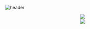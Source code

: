 ![header](https://capsule-render.vercel.app/api?type=waving&color=0:2CD8D5,48:6B8DD6,100:8E37D7&height=300&section=header&text=Robokit&fontSize=120&fontColor=FFFFFF&animation=fedeIn&fontAlignY=38&desc=2023&descAlignY=61&descAlign=72&descSize=24)
<p align='center'>
  <a href="https://github.com/rogy-AquaLab/omniboat_robokit/archive/refs/heads/main.zip" style="text-decoration:none">
    <img src="https://img.shields.io/badge/ダウンロードはこちら📥%20-%234f88d1.svg?style=for-the-badge&logoColor=black"/>
  </a>
  <br>
  <a href="https://rogy-AquaLab.github.io" style="color:#4FC08D;text-decoration:none;">
    <img src="https://img.shields.io/badge/詳細はこちら📝%20-%2349b383.svg?style=for-the-badge&logoColor=white"/>
  </a>
</p>
